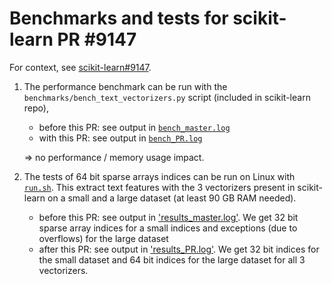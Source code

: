 # Benchmarks and tests for scikit-learn PR #9147

For context, see [scikit-learn#9147](https://github.com/scikit-learn/scikit-learn/pull/9147).

1. The performance benchmark can be run with the `benchmarks/bench_text_vectorizers.py` script (included in scikit-learn repo),
 
   * before this PR: see output in [`bench_master.log`](./bench_master.log)
   * with this PR: see output in [`bench_PR.log`](./bench_PR.log)

   => no performance / memory usage impact.

2. The tests of 64 bit sparse arrays indices can be run on Linux with [`run.sh`](./run.sh). This extract text features with the 3 vectorizers present in scikit-learn on a small and a large dataset (at least 90 GB RAM needed).

   * before this PR: see output in ['results_master.log'](./results_master.log). We get 32 bit sparse array indices for a small indices and exceptions (due to overflows) for the large dataset
   * after this PR: see output in ['results_PR.log'](./results_PR.log). We get 32 bit indices for the small dataset and 64 bit indices for the large dataset for all 3 vectorizers.

